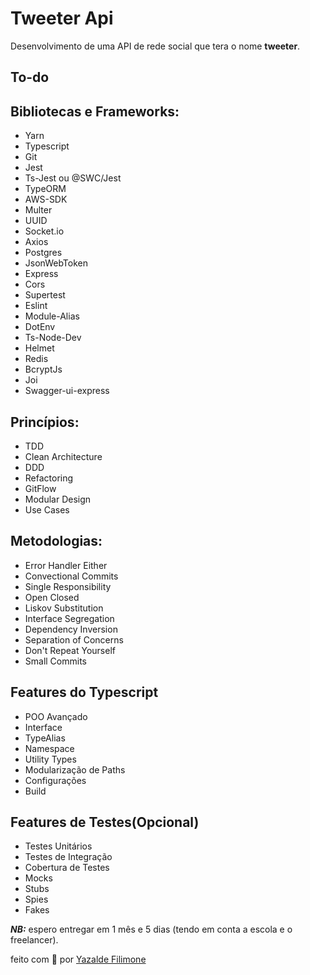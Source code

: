 # Tweeter Api

Desenvolvimento de uma  API de rede social que tera o nome **tweeter**.

## To-do

## Bibliotecas e Frameworks:

- Yarn
- Typescript
- Git
- Jest
- Ts-Jest ou @SWC/Jest
- TypeORM
- AWS-SDK
- Multer
- UUID
- Socket.io
- Axios
- Postgres
- JsonWebToken
- Express
- Cors
- Supertest
- Eslint
- Module-Alias
- DotEnv
- Ts-Node-Dev
- Helmet
- Redis
- BcryptJs
- Joi
- Swagger-ui-express

## Princípios:

- TDD
- Clean Architecture
- DDD
- Refactoring
- GitFlow
- Modular Design
- Use Cases

## Metodologias:

- Error Handler Either
- Convectional Commits
- Single Responsibility
- Open Closed
- Liskov Substitution
- Interface Segregation
- Dependency Inversion
- Separation of Concerns
- Don't Repeat Yourself
- Small Commits

## Features do Typescript

- POO Avançado
- Interface
- TypeAlias
- Namespace
- Utility Types
- Modularização de Paths
- Configurações
- Build

## Features de Testes(Opcional)

- Testes Unitários
- Testes de Integração
- Cobertura de Testes
- Mocks
- Stubs
- Spies
- Fakes

**_NB:_** espero entregar em 1 mês e 5 dias (tendo em conta a escola e o freelancer).

feito com 💙 por [Yazalde Filimone](https://github.com/yazaldefilimonepinto)
